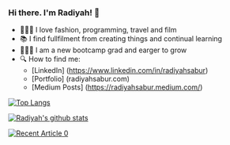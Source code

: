 ### Hi there. I'm Radiyah! 👋


* 👩🏾‍💻 I love fashion, programming, travel and film
* 📚 I find fullfilment from creating things and continual learning
* 👩🏾‍🎓 I am a new bootcamp grad and earger to grow
* 🔍 How to find me:
  * [LinkedIn] (https://www.linkedin.com/in/radiyahsabur)
  * [Portfolio] (radiyahsabur.com)
  * [Medium Posts] (https://radiyahsabur.medium.com/)

[![Top Langs](https://github-readme-stats.vercel.app/api/top-langs/?username=rsabur)](https://github.com/rsabur/github-readme-stats)

[![Radiyah's github stats](https://github-readme-stats.vercel.app/api?username=rsabur&count_private=true&show_icons=true&theme=radical&hide_rank=false)](https://github.com/rsabur/github-readme-stats)

<a target="_blank" href="https://github-readme-medium-recent-article.vercel.app/medium/@radiyahsabur/0"><img src="https://github-readme-medium-recent-article.vercel.app/medium/@radiyahsabur/0" alt="Recent Article 0">
